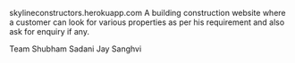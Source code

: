 skylineconstructors.herokuapp.com
A building construction website where a customer can look for various properties as per his requirement and also ask for enquiry if any. 

Team
 Shubham Sadani
 Jay Sanghvi